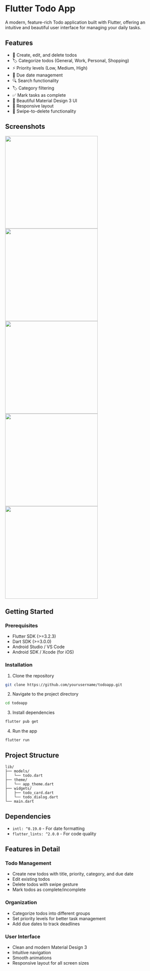 # Flutter Todo App

A modern, feature-rich Todo application built with Flutter, offering an intuitive and beautiful user interface for managing your daily tasks.

## Features

- 📝 Create, edit, and delete todos
- 🏷️ Categorize todos (General, Work, Personal, Shopping)
- ⚡ Priority levels (Low, Medium, High)
- 📅 Due date management
- 🔍 Search functionality
- 🏷️ Category filtering
- ✅ Mark tasks as complete
- 💫 Beautiful Material Design 3 UI
- 📱 Responsive layout
- 🔄 Swipe-to-delete functionality

## Screenshots

<img src="https://github.com/user-attachments/assets/2a406864-b1be-47f5-addb-88b92bcf5ed0" width="300" />
<img src="https://github.com/user-attachments/assets/d5642b79-6028-4340-a4b9-41f38a77f9e3" width="300" />
<img src="https://github.com/user-attachments/assets/3e5f5b7b-c4b0-43cd-a05b-dd5d3304f6c3" width="300" />
<img src="https://github.com/user-attachments/assets/8c47e18e-bcec-447a-81af-89d3389068b6" width="300" />
<img src="https://github.com/user-attachments/assets/30485d11-b1fe-485b-bbf1-d74219764ae7" width="300" />

## Getting Started

### Prerequisites

- Flutter SDK (>=3.2.3)
- Dart SDK (>=3.0.0)
- Android Studio / VS Code
- Android SDK / Xcode (for iOS)

### Installation

1. Clone the repository
```bash
git clone https://github.com/yourusername/todoapp.git
```

2. Navigate to the project directory
```bash
cd todoapp
```

3. Install dependencies
```bash
flutter pub get
```

4. Run the app
```bash
flutter run
```

## Project Structure

```
lib/
├── models/
│   └── todo.dart
├── theme/
│   └── app_theme.dart
├── widgets/
│   ├── todo_card.dart
│   └── todo_dialog.dart
└── main.dart
```

## Dependencies

- `intl: ^0.19.0` - For date formatting
- `flutter_lints: ^2.0.0` - For code quality

## Features in Detail

### Todo Management
- Create new todos with title, priority, category, and due date
- Edit existing todos
- Delete todos with swipe gesture
- Mark todos as complete/incomplete

### Organization
- Categorize todos into different groups
- Set priority levels for better task management
- Add due dates to track deadlines

### User Interface
- Clean and modern Material Design 3
- Intuitive navigation
- Smooth animations
- Responsive layout for all screen sizes
